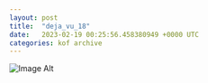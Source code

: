 ```yaml
---
layout:	post
title:	"deja_vu_18"
date:	2023-02-19 00:25:56.458380949 +0000 UTC
categories:	kof archive
---
```


![Image Alt](https://k0f.github.io/assets/deja_vu_18.png)
